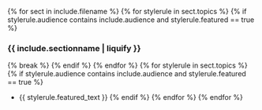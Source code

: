 {% for sect in include.filename %}
    {% for stylerule in sect.topics %}
        {% if stylerule.audience contains include.audience and stylerule.featured == true %}
### {{ include.sectionname | liquify }}
{% break %}
        {% endif %}
    {% endfor %}
    {% for stylerule in sect.topics %}
        {% if stylerule.audience contains include.audience and stylerule.featured == true %}
* {{ stylerule.featured_text }}
        {% endif %}
    {% endfor %}
{% endfor %}
